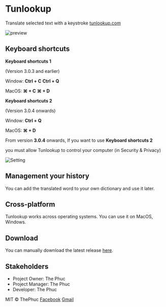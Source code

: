 # Tunlookup

Translate selected text with a keystroke [tunlookup.com](https://tunlookup.com)

<img src="https://raw.githubusercontent.com/tun-application/Tunlookup/master/app-screen.pnghttps://raw.githubusercontent.com/tun-application/Tunlookup/master/app-screen.png" alt="preview"/>

## Keyboard shortcuts

**Keyboard shortcuts 1**

(Version 3.0.3 and earlier)

Window: **Ctrl + C**    **Ctrl + Q**

MacOS:  **⌘ + C**    **⌘ + D**

**Keyboard shortcuts 2**

(Version 3.0.4 onwards)

Window: **Ctrl + Q**

MacOS:  **⌘ + D**

From version **3.0.4** onwards, If you want to use **Keyboard shortcuts 2**

you must allow Tunlookup to control your computer (in Security & Privacy)

![Setting](https://i.imgur.com/rSaeigq.png)


## Management your history
You can add the translated word to your own dictionary and use it later.


## Cross-platform
Tunlookup works across operating systems. You can use it on MacOS, Windows.

## Download
You can manually download the latest release [here](https://github.com/tun-application/Tunlookup/releases/).


## Stakeholders

- Project Owner:   The Phuc
- Project Manager: The Phuc
- Developer:       The Phuc

MIT &copy; ThePhuc
[Facebook](https://www.facebook.com/Tunlookup)
[Gmail](mailto:thephuc1601@gmail.com)
